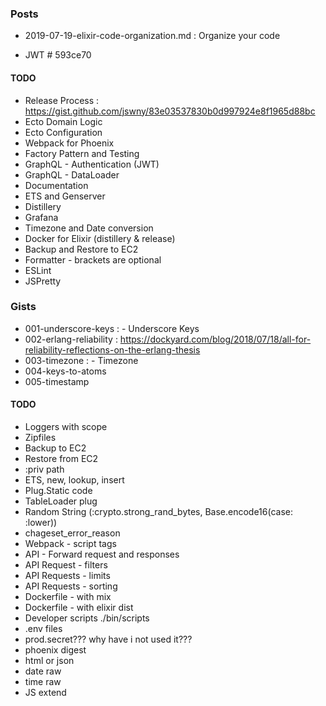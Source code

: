 ### Posts
- 2019-07-19-elixir-code-organization.md : Organize your code

- JWT # 593ce70

#### TODO
- Release Process : https://gist.github.com/jswny/83e03537830b0d997924e8f1965d88bc
- Ecto Domain Logic
- Ecto Configuration
- Webpack for Phoenix
- Factory Pattern and Testing
- GraphQL - Authentication (JWT)
- GraphQL - DataLoader
- Documentation
- ETS and Genserver
- Distillery
- Grafana
- Timezone and Date conversion
- Docker for Elixir (distillery & release)
- Backup and Restore to EC2
- Formatter - brackets are optional
- ESLint
- JSPretty

### Gists
- 001-underscore-keys : - Underscore Keys
- 002-erlang-reliability : https://dockyard.com/blog/2018/07/18/all-for-reliability-reflections-on-the-erlang-thesis
- 003-timezone : - Timezone
- 004-keys-to-atoms
- 005-timestamp

#### TODO
- Loggers with scope
- Zipfiles
- Backup to EC2
- Restore from EC2
- :priv path
- ETS, new, lookup, insert
- Plug.Static code
- TableLoader plug
- Random String (:crypto.strong_rand_bytes, Base.encode16(case: :lower))
- chageset_error_reason
- Webpack - script tags
- API - Forward request and responses
- API Request - filters
- API Requests - limits
- API Requests - sorting
- Dockerfile - with mix
- Dockerfile - with elixir dist
- Developer scripts ./bin/scripts
- .env files
- prod.secret??? why have i not used it???
- phoenix digest
- html or json
- date raw
- time raw
- JS extend